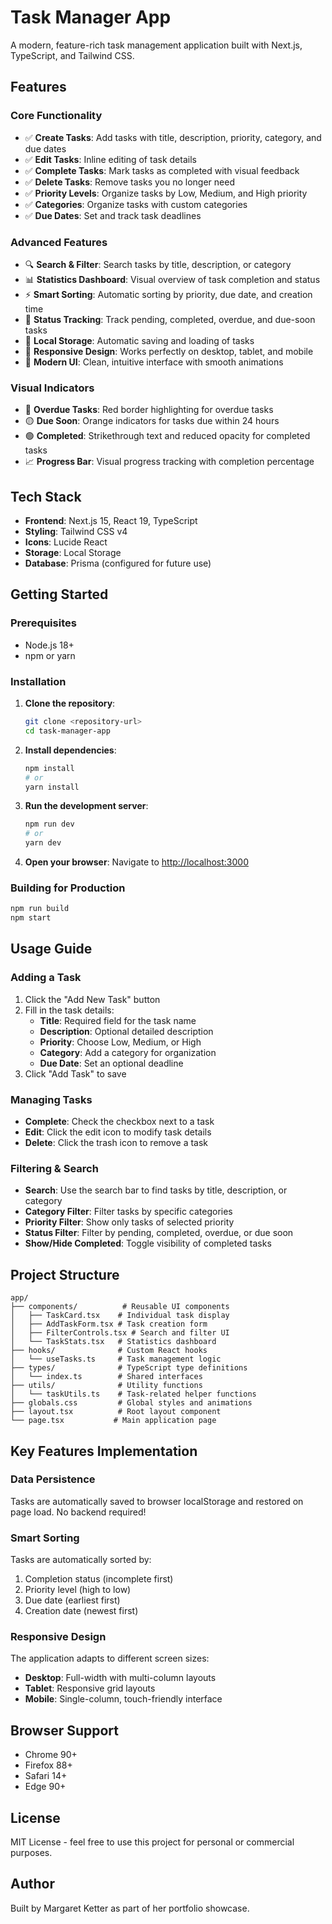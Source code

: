 # Task Manager App

A modern, feature-rich task management application built with Next.js, TypeScript, and Tailwind CSS.

## Features

### Core Functionality
- ✅ **Create Tasks**: Add tasks with title, description, priority, category, and due dates
- ✅ **Edit Tasks**: Inline editing of task details
- ✅ **Complete Tasks**: Mark tasks as completed with visual feedback
- ✅ **Delete Tasks**: Remove tasks you no longer need
- ✅ **Priority Levels**: Organize tasks by Low, Medium, and High priority
- ✅ **Categories**: Organize tasks with custom categories
- ✅ **Due Dates**: Set and track task deadlines

### Advanced Features
- 🔍 **Search & Filter**: Search tasks by title, description, or category
- 📊 **Statistics Dashboard**: Visual overview of task completion and status
- ⚡ **Smart Sorting**: Automatic sorting by priority, due date, and creation time
- 🎯 **Status Tracking**: Track pending, completed, overdue, and due-soon tasks
- 💾 **Local Storage**: Automatic saving and loading of tasks
- 📱 **Responsive Design**: Works perfectly on desktop, tablet, and mobile
- 🎨 **Modern UI**: Clean, intuitive interface with smooth animations

### Visual Indicators
- 🔴 **Overdue Tasks**: Red border highlighting for overdue tasks
- 🟡 **Due Soon**: Orange indicators for tasks due within 24 hours
- 🟢 **Completed**: Strikethrough text and reduced opacity for completed tasks
- 📈 **Progress Bar**: Visual progress tracking with completion percentage

## Tech Stack

- **Frontend**: Next.js 15, React 19, TypeScript
- **Styling**: Tailwind CSS v4
- **Icons**: Lucide React
- **Storage**: Local Storage
- **Database**: Prisma (configured for future use)

## Getting Started

### Prerequisites
- Node.js 18+ 
- npm or yarn

### Installation

1. **Clone the repository**:
   ```bash
   git clone <repository-url>
   cd task-manager-app
   ```

2. **Install dependencies**:
   ```bash
   npm install
   # or
   yarn install
   ```

3. **Run the development server**:
   ```bash
   npm run dev
   # or
   yarn dev
   ```

4. **Open your browser**:
   Navigate to [http://localhost:3000](http://localhost:3000)

### Building for Production

```bash
npm run build
npm start
```

## Usage Guide

### Adding a Task
1. Click the "Add New Task" button
2. Fill in the task details:
   - **Title**: Required field for the task name
   - **Description**: Optional detailed description
   - **Priority**: Choose Low, Medium, or High
   - **Category**: Add a category for organization
   - **Due Date**: Set an optional deadline
3. Click "Add Task" to save

### Managing Tasks
- **Complete**: Check the checkbox next to a task
- **Edit**: Click the edit icon to modify task details
- **Delete**: Click the trash icon to remove a task

### Filtering & Search
- **Search**: Use the search bar to find tasks by title, description, or category
- **Category Filter**: Filter tasks by specific categories
- **Priority Filter**: Show only tasks of selected priority
- **Status Filter**: Filter by pending, completed, overdue, or due soon
- **Show/Hide Completed**: Toggle visibility of completed tasks

## Project Structure
```
app/
├── components/          # Reusable UI components
│   ├── TaskCard.tsx    # Individual task display
│   ├── AddTaskForm.tsx # Task creation form
│   ├── FilterControls.tsx # Search and filter UI
│   └── TaskStats.tsx   # Statistics dashboard
├── hooks/              # Custom React hooks
│   └── useTasks.ts     # Task management logic
├── types/              # TypeScript type definitions
│   └── index.ts        # Shared interfaces
├── utils/              # Utility functions
│   └── taskUtils.ts    # Task-related helper functions
├── globals.css         # Global styles and animations
├── layout.tsx          # Root layout component
└── page.tsx           # Main application page
```

## Key Features Implementation

### Data Persistence
Tasks are automatically saved to browser localStorage and restored on page load. No backend required!

### Smart Sorting
Tasks are automatically sorted by:
1. Completion status (incomplete first)
2. Priority level (high to low)
3. Due date (earliest first)
4. Creation date (newest first)

### Responsive Design
The application adapts to different screen sizes:
- **Desktop**: Full-width with multi-column layouts
- **Tablet**: Responsive grid layouts
- **Mobile**: Single-column, touch-friendly interface

## Browser Support
- Chrome 90+
- Firefox 88+
- Safari 14+
- Edge 90+

## License
MIT License - feel free to use this project for personal or commercial purposes.

## Author
Built by Margaret Ketter as part of her portfolio showcase.